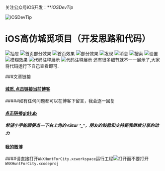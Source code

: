 关注公众号iOS开发：***iOSDevTip*

![iOSDevTip](http://7xjrlb.com1.z0.glb.clouddn.com/ios.png)

# iOS高仿城觅项目（开发思路和代码）
![抽屉](http://ww3.sinaimg.cn/mw690/0068uRu1gw1euafbypbwfg307r0eanpd.gif)
![首页部分效果](http://ww2.sinaimg.cn/mw690/0068uRu1gw1euafbuoga1g307r0ea4qq.gif)
![首页效果](http://ww3.sinaimg.cn/mw690/0068uRu1gw1euafcdouwvg307r0ea7lo.gif)
![部分效果](http://ww1.sinaimg.cn/mw690/0068uRu1gw1euafd13tbjg307r0eau0y.gif)
![发现](http://ww1.sinaimg.cn/mw690/0068uRu1gw1euafcmh1l6g307r0eae81.gif)
![消息](http://ww2.sinaimg.cn/mw690/0068uRu1gw1eu74j4wthpg307r0ea7j8.gif)
![搜索](http://ww2.sinaimg.cn/mw690/0068uRu1gw1eu79mzig0xg307r0eadix.gif)
![设置](http://ww3.sinaimg.cn/mw690/0068uRu1gw1euafcuka9ug307r0eatdy.gif)
![模糊效果](http://ww3.sinaimg.cn/mw690/0068uRu1gw1euag0qdr3yg307i0dpb29.gif)
![代码注释展示](http://ww4.sinaimg.cn/mw690/0068uRu1gw1eu74eo2alej31kw0yx7oy.jpg)
![代码注释展示](http://ww3.sinaimg.cn/mw690/0068uRu1gw1eu74egddlqj31kw0yn18a.jpg)
 还有很多细节就不一一展示了,大家将代码运行下自己查看即可.
 
 ###文章链接

#### [城觅,点击链接当前博客](http://www.jianshu.com/p/8b0d694d1c69)
#####如有任何问题都可以在博客下留言，我会逐一回复

#### [点击链接gitHub](http://www.jianshu.com/p/d5ea6c9d65fd)
##### 希望小手能顺便点一下右上角的⭐️Star ^_^，朋友的鼓励和支持是我继续分享的动力

#### [我的微博](http://weibo.com/5622363113/profile?rightmod=1&wvr=6&mod=personinfo)


####请直接打开`WNXHuntForCity.xcworkspace`运行工程![打开](http://ww4.sinaimg.cn/mw690/0068uRu1gw1eu7cyp74l7j307k06eaac.jpg)而不要打开`WNXHuntForCity.xcodeproj`

